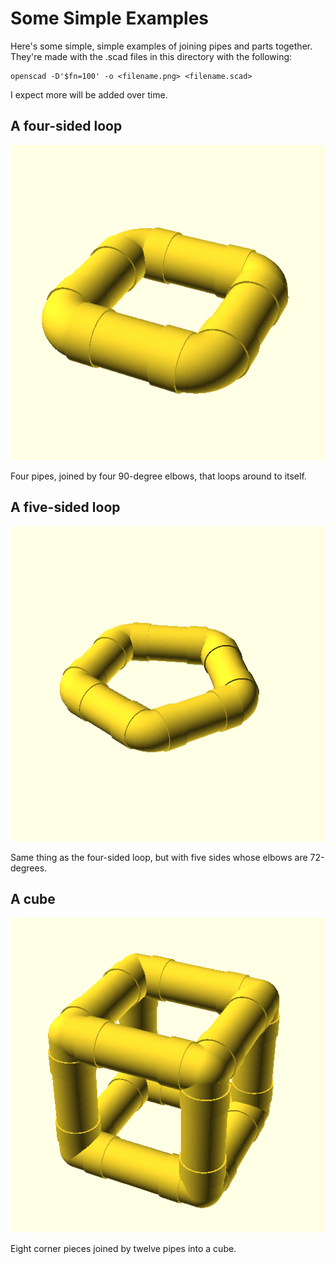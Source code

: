# Some Simple Examples

Here's some simple, simple examples of joining pipes and parts together. They're made with the .scad files in this directory with the following:
```
openscad -D'$fn=100' -o <filename.png> <filename.scad>
```

I expect more will be added over time. 

## A four-sided loop

![A four-sided loop](images/square-loop.png)

Four pipes, joined by four 90-degree elbows, that loops around to itself.

## A five-sided loop

![A five-sided loop](images/penta-loop.png)

Same thing as the four-sided loop, but with five sides whose elbows are 72-degrees.

## A cube

![A cube](images/cube.png)

Eight corner pieces joined by twelve pipes into a cube.


